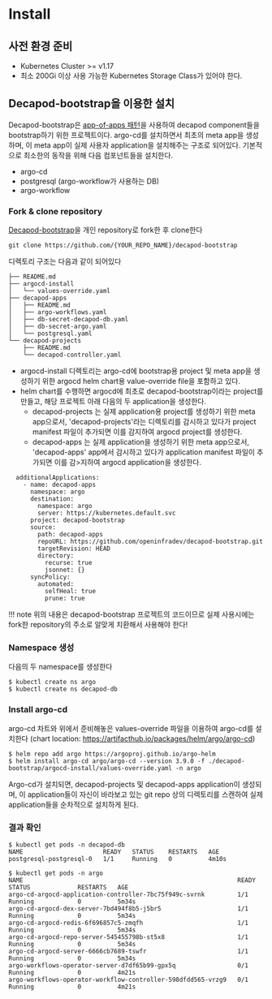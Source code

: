# Install

## 사전 환경 준비
* Kubernetes Cluster >= v1.17
* 최소 200Gi 이상 사용 가능한 Kubernetes Storage Class가 있어야 한다.

## Decapod-bootstrap을 이용한 설치
Decapod-bootstrap은 [app-of-apps 패턴](https://argoproj.github.io/argo-cd/operator-manual/cluster-bootstrapping/)을 사용하여 decapod component들을 bootstrap하기 위한 프로젝트이다.
argo-cd를 설치하면서 최초의 meta app을 생성하며, 이 meta app이 실제 사용자 application을 설치해주는 구조로 되어있다.
기본적으로 최소한의 동작을 위해 다음 컴포넌트들을 설치한다.

* argo-cd
* postgresql (argo-workflow가 사용하는 DB)
* argo-workflow

### Fork & clone repository
[Decapod-bootstrap](https://github.com/openinfradev/decapod-bootstrap)을 개인 repository로 fork한 후 clone한다
```
git clone https://github.com/{YOUR_REPO_NAME}/decapod-bootstrap
```

디렉토리 구조는 다음과 같이 되어있다
```
├── README.md
├── argocd-install
│   └── values-override.yaml
├── decapod-apps
│   ├── README.md
│   ├── argo-workflows.yaml
│   ├── db-secret-decapod-db.yaml
│   ├── db-secret-argo.yaml
│   └── postgresql.yaml
└── decapod-projects
    ├── README.md
    └── decapod-controller.yaml
```

* argocd-install 디렉토리는 argo-cd에 bootstrap용 project 및 meta app을 생성하기 위한 argocd helm chart용 value-override file을 포함하고 있다.
* helm chart를 수행하면 argocd에 최초로 decapod-bootstrap이라는 project를 만들고, 해당 프로젝트 아래 다음의 두 application을 생성한다.
    * decapod-projects 는 실제 application용 project를 생성하기 위한 meta app으로서, 'decapod-projects'라는 디렉토리를 감시하고 있다가 project manifest 파일이 추가되면 이를 감지하여 argocd project를 생성한다.
    * decapod-apps 는 실제 application을 생성하기 위한 meta app으로서, 'decapod-apps' app에서 감시하고 있다가 application manifest 파일이 추가되면 이를 감>지하여 argocd application을 생성한다. 
```
  additionalApplications:
    - name: decapod-apps
      namespace: argo
      destination:
        namespace: argo
        server: https://kubernetes.default.svc
      project: decapod-bootstrap
      source:
        path: decapod-apps
        repoURL: https://github.com/openinfradev/decapod-bootstrap.git
        targetRevision: HEAD
        directory:
          recurse: true
          jsonnet: {}
      syncPolicy:
        automated:
          selfHeal: true
          prune: true
```

!!! note
    위의 내용은 decapod-bootstrap 프로젝트의 코드이므로 실제 사용시에는 fork한 repository의 주소로 알맞게 치환해서 사용해야 한다!

### Namespace 생성
다음의 두 namespace를 생성한다
```
$ kubectl create ns argo
$ kubectl create ns decapod-db
```

### Install argo-cd
argo-cd 차트와 위에서 준비해놓은 values-override 파일을 이용하여 argo-cd를 설치한다
(chart location: https://artifacthub.io/packages/helm/argo/argo-cd)
```
$ helm repo add argo https://argoproj.github.io/argo-helm
$ helm install argo-cd argo/argo-cd --version 3.9.0 -f ./decapod-bootstrap/argocd-install/values-override.yaml -n argo
```
Argo-cd가 설치되면, decapod-projects 및 decapod-apps application이 생성되며, 이 application들이 자신이 바라보고 있는 git repo 상의 디렉토리를 스캔하여 실제 application들을 순차적으로 설치하게 된다.

### 결과 확인
```
$ kubectl get pods -n decapod-db
NAME                      READY   STATUS    RESTARTS   AGE
postgresql-postgresql-0   1/1     Running   0          4m10s

$ kubectl get pods -n argo
NAME                                                           READY   STATUS             RESTARTS   AGE
argo-cd-argocd-application-controller-7bc75f949c-svrnk         1/1     Running            0          5m34s
argo-cd-argocd-dex-server-7bd494f8b5-j5br5                     1/1     Running            0          5m34s
argo-cd-argocd-redis-6f696857c5-zmqfh                          1/1     Running            0          5m34s
argo-cd-argocd-repo-server-545455798b-st5x8                    1/1     Running            0          5m34s
argo-cd-argocd-server-6666cb7689-tswfr                         1/1     Running            0          5m34s
argo-workflows-operator-server-d7df65b99-gpx5q                 0/1     Running            0          4m21s
argo-workflows-operator-workflow-controller-598dfdd565-vrzg9   0/1     Running            0          4m21s
```
